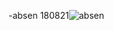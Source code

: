 -absen 180821![absen](https://user-images.githubusercontent.com/70625016/129825182-18a58aac-e732-47da-bcaa-81f3ce280bed.jpeg)

